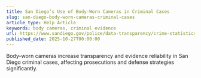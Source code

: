 ```yaml
---
title: San Diego’s Use of Body-Worn Cameras in Criminal Cases
slug: san-diego-body-worn-cameras-criminal-cases
article_type: Help Article
keywords: body cameras, criminal evidence
url: https://www.sandiego.gov/police/data-transparency/crime-statistics/annual-crime-reports
published_date: 2025-10-27T00:00:00
---
```


Body-worn cameras increase transparency and evidence reliability in San Diego criminal cases, affecting prosecutions and defense strategies significantly.